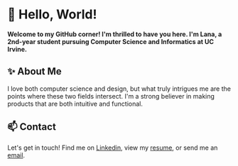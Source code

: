 # 👋 Hello, World!   
**Welcome to my GitHub corner! I'm thrilled to have you here. I'm Lana, a 2nd-year student pursuing Computer Science and Informatics at UC Irvine.**

## ✨ About Me 
I love both computer science and design, but what truly intrigues me are the points where these two fields intersect. I'm a strong believer in making products that are both intuitive and functional. 

## 📫 Contact
Let's get in touch! Find me on [Linkedin](https://www.linkedin.com/in/lanamramadan), view my [resume](https://drive.google.com/file/d/1WRrYkybstDmjeIHxb3F1EdWzIX6EBw1m/view?usp=sharing), or send me an [email](mailto:lanamramadan@gmail.com).
